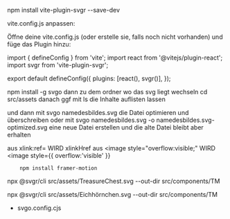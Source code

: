 npm install vite-plugin-svgr --save-dev

vite.config.js anpassen:

Öffne deine vite.config.js (oder erstelle sie, falls noch nicht vorhanden) und füge das Plugin hinzu:

import { defineConfig } from 'vite';
import react from '@vitejs/plugin-react';
import svgr from 'vite-plugin-svgr';

export default defineConfig({
plugins: [react(), svgr()],
});

npm install -g svgo 
dann zu dem ordner wo das svg liegt wechseln
cd src/assets
danach ggf mit ls die Inhalte auflisten lassen 

und dann mit svgo namedesbildes.svg die Datei optimieren und überschreiben
oder mit svgo namedesbildes.svg -o namedesbildes.svg-optimized.svg eine neue Datei erstellen und die alte Datei bleibt aber erhalten

aus xlink:ref= WIRD xlinkHref
aus 
		<image style="overflow:visible;" WIRD <image style={{ overflow:'visible' }}

		npm install framer-motion


npx @svgr/cli src/assets/TreasureChest.svg --out-dir src/components/TM

npx @svgr/cli src/assets/Eichhörnchen.svg --out-dir src/components/TM

+ svgo.config.cjs